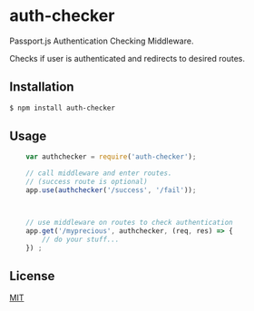 # auth-checker

Passport.js Authentication Checking Middleware.

Checks if user is authenticated and redirects to desired routes.

## Installation
```bash
$ npm install auth-checker
```

## Usage

```javascript
    var authchecker = require('auth-checker');

    // call middleware and enter routes.
    // (success route is optional)
    app.use(authchecker('/success', '/fail'));



    // use middleware on routes to check authentication
    app.get('/myprecious', authchecker, (req, res) => {
        // do your stuff...
    }) ;
```

## License
[MIT](https://github.com/Jexulie/auth-checker/master/LICENSE)